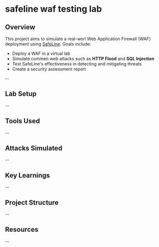 # safeline waf testing lab


## Overview 

This project aims to simulate a real-worl Web Application Firewall (WAF) deployment using [SafeLine](https://www.safelinewaf.com/). 
Goals include:
- Deploy a WAF in a virtual lab
- Simulate commen web attacks such as **HTTP Flood** and **SQL Injection**
- Test SafeLine's effectiveness in detecting and mitigating threats
- Create a security assessment report

--

## Lab Setup


--

## Tools Used


--

## Attacks Simulated


--

## Key Learnings


--

## Project Structure


--

## Resources


--
